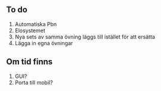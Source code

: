 ## To do
1. Automatiska Pbn
2. Elosystemet
3. Nya sets av samma övning läggs till istället för att ersätta
4. Lägga in egna övningar

## Om tid finns
1. GUI?
2. Porta till mobil?